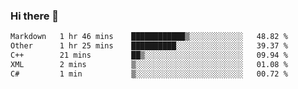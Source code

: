 ### Hi there 👋

<!--
**WShiBin/WShiBin** is a ✨ _special_ ✨ repository because its `README.md` (this file) appears on your GitHub profile.

Here are some ideas to get you started:

- 🔭 I’m currently working on ...
- 🌱 I’m currently learning ...
- 👯 I’m looking to collaborate on ...
- 🤔 I’m looking for help with ...
- 💬 Ask me about ...
- 📫 How to reach me: ...
- 😄 Pronouns: ...
- ⚡ Fun fact: ...
-->

<!--START_SECTION:waka-->

```txt
Markdown   1 hr 46 mins    ████████████▒░░░░░░░░░░░░   48.82 %
Other      1 hr 25 mins    ██████████░░░░░░░░░░░░░░░   39.37 %
C++        21 mins         ██▒░░░░░░░░░░░░░░░░░░░░░░   09.94 %
XML        2 mins          ▒░░░░░░░░░░░░░░░░░░░░░░░░   01.08 %
C#         1 min           ▒░░░░░░░░░░░░░░░░░░░░░░░░   00.72 %
```

<!--END_SECTION:waka-->
